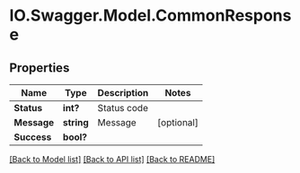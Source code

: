 # IO.Swagger.Model.CommonResponse
## Properties

Name | Type | Description | Notes
------------ | ------------- | ------------- | -------------
**Status** | **int?** | Status code | 
**Message** | **string** | Message | [optional] 
**Success** | **bool?** |  | 

[[Back to Model list]](../README.md#documentation-for-models) [[Back to API list]](../README.md#documentation-for-api-endpoints) [[Back to README]](../README.md)

